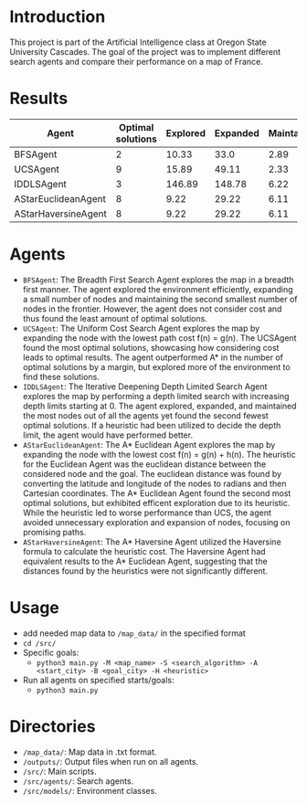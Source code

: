 # Introduction
This project is part of the Artificial Intelligence class at Oregon State University Cascades. The goal of the project was to implement different search agents and compare their performance on a map of France.

# Results
| Agent                | Optimal solutions | Explored | Expanded | Maintained | Cost    |
|----------------------|-------------------|----------|----------|------------|---------|
| BFSAgent             | 2                 | 10.33    | 33.0     | 2.89       | 1135.89 |
| UCSAgent             | 9                 | 15.89    | 49.11    | 2.33       | 1052.78 |
| IDDLSAgent           | 3                 | 146.89   | 148.78   | 6.22       | 1118.78 |
| AStarEuclideanAgent  | 8                 | 9.22     | 29.22    | 6.11       | 1054.78 |
| AStarHaversineAgent  | 8                 | 9.22     | 29.22    | 6.11       | 1054.78 |

# Agents
 * `BFSAgent`: The Breadth First Search Agent explores the map in a breadth first manner. The agent explored the environment efficiently, expanding a small number of nodes and maintaining the second smallest number of nodes in the frontier. However, the agent does not consider cost and thus found the least amount of optimal solutions.
 * `UCSAgent`: The Uniform Cost Search Agent explores the map by expanding the node with the lowest path cost f(n) = g(n). The UCSAgent found the most optimal solutions, showcasing how considering cost leads to optimal results. The agent outperformed A* in the number of optimal solutions by a margin, but explored more of the environment to find these solutions.
 * `IDDLSAgent`: The Iterative Deepening Depth Limited Search Agent explores the map by performing a depth limited search with increasing depth limits starting at 0. The agent explored, expanded, and maintained the most nodes out of all the agents yet found the second fewest optimal solutions. If a heuristic had been utilized to decide the depth limit, the agent would have performed better.
 * `AStarEuclideanAgent`: The A* Euclidean Agent explores the map by expanding the node with the lowest cost f(n) = g(n) + h(n). The heuristic for the Euclidean Agent was the euclidean distance between the considered node and the goal. The euclidean distance was found by converting the latitude and longitude of the nodes to radians and then Cartesian coordinates. The A* Euclidean Agent found the second most optimal solutions, but exhibited efficent exploration due to its heuristic. While the heuristic led to worse performance than UCS, the agent avoided unnecessary exploration and expansion of nodes, focusing on promising paths.
 * `AStarHaversineAgent`: The A* Haversine Agent utilized the Haversine formula to calculate the heuristic cost. The Haversine Agent had equivalent results to the A* Euclidean Agent, suggesting that the distances found by the heuristics were not significantly different.

# Usage
* add needed map data to `/map_data/` in the specified format
* `cd /src/`
* Specific goals:
    * `python3 main.py -M <map_name> -S <search_algorithm> -A <start_city> -B <goal_city> -H <heuristic>`
* Run all agents on specified starts/goals:
    * `python3 main.py`

# Directories
* `/map_data/`: Map data in .txt format.
* `/outputs/`: Output files when run on all agents.
* `/src/`: Main scripts.
* `/src/agents/`: Search agents.
* `/src/models/`: Environment classes.
